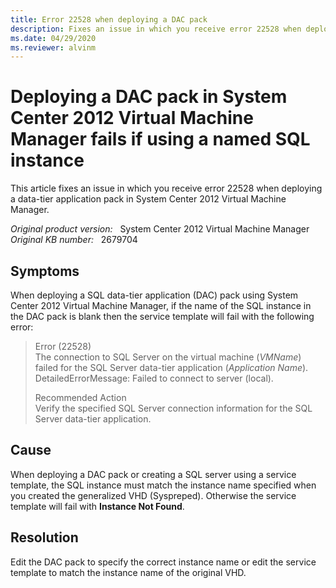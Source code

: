 ```yaml
---
title: Error 22528 when deploying a DAC pack
description: Fixes an issue in which you receive error 22528 when deploying a data-tier application pack in System Center 2012 Virtual Machine Manager.
ms.date: 04/29/2020
ms.reviewer: alvinm
---
```

# Deploying a DAC pack in System Center 2012 Virtual Machine Manager fails if using a named SQL instance

This article fixes an issue in which you receive error 22528 when deploying a data-tier application pack in System Center 2012 Virtual Machine Manager.

_Original product version:_ &nbsp; System Center 2012 Virtual Machine Manager  
_Original KB number:_ &nbsp; 2679704

## Symptoms

When deploying a SQL data-tier application (DAC) pack using System Center 2012 Virtual Machine Manager, if the name of the SQL instance in the DAC pack is blank then the service template will fail with the following error:

> Error (22528)  
> The connection to SQL Server on the virtual machine (*VMName*) failed for the SQL Server data-tier application (*Application Name*).  
> DetailedErrorMessage: Failed to connect to server (local).  
>
> Recommended Action  
> Verify the specified SQL Server connection information for the SQL Server data-tier application.

## Cause

When deploying a DAC pack or creating a SQL server using a service template, the SQL instance must match the instance name specified when you created the generalized VHD (Syspreped). Otherwise the service template will fail with **Instance Not Found**.

## Resolution

Edit the DAC pack to specify the correct instance name or edit the service template to match the instance name of the original VHD.
